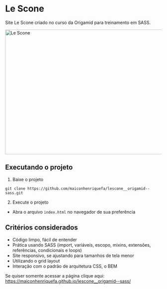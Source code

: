 # Le Scone

Site Le Scone criado no curso da Origamid para treinamento em SASS.

<img alt="Le Scone" src="./lescone.gif" width="650" height="400" />

## Executando o projeto

1. Baixe o projeto

```
git clone https://github.com/maiconhenriquefa/lescone__origamid--sass.git
```

2. Execute o projeto

- Abra o arquivo `index.html` no navegador de sua preferência

## Critérios considerados

- Código limpo, fácil de entender
- Prática usando SASS (import, variáveis, escopo, mixins, extensões, referências, condicionais e loops)
- Site responsivo, se ajustando para tamanhos de tela menor
- Utilizando o grid layout
- Interação com o padrão de arquitetura CSS, o BEM

Se quiser somente acessar a página clique aqui:
https://maiconhenriquefa.github.io/lescone__origamid--sass/
